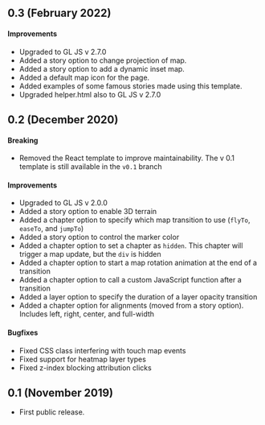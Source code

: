 ## 0.3 (February 2022)

#### Improvements

- Upgraded to GL JS v 2.7.0
- Added a story option to change projection of map.
- Added a story option to add a dynamic inset map.
- Added a default map icon for the page.
- Added examples of some famous stories made using this template.
- Upgraded helper.html also to GL JS v 2.7.0

## 0.2 (December 2020)

#### Breaking

- Removed the React template to improve maintainability. The v 0.1 template is still available in the `v0.1` branch

#### Improvements

- Upgraded to GL JS v 2.0.0
- Added a story option to enable 3D terrain
- Added a chapter option to specify which map transition to use (`flyTo`, `easeTo`, and `jumpTo`)
- Added a story option to control the marker color
- Added a chapter option to set a chapter as `hidden`. This chapter will trigger a map update, but the `div` is hidden
- Added a chapter option to start a map rotation animation at the end of a transition
- Added a chapter option to call a custom JavaScript function after a transition
- Added a layer option to specify the duration of a layer opacity transition
- Added a chapter option for alignments (moved from a story option). Includes left, right, center, and full-width

#### Bugfixes

- Fixed CSS class interfering with touch map events
- Fixed support for heatmap layer types
- Fixed z-index blocking attribution clicks


## 0.1 (November 2019)

- First public release.

